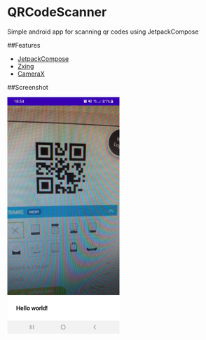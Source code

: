 # QRCodeScanner
Simple android app for scanning qr codes using JetpackCompose

##Features
* [JetpackCompose](https://developer.android.com/jetpack/compose)
* [Zxing](https://github.com/zxing/zxing)
* [CameraX](https://developer.android.com/training/camerax)

##Screenshot
<p>
<img src="https://github.com/avelycure/avelycure/blob/master/assets/qr_code_scanner/main.jpg" width="256" />
</p>
